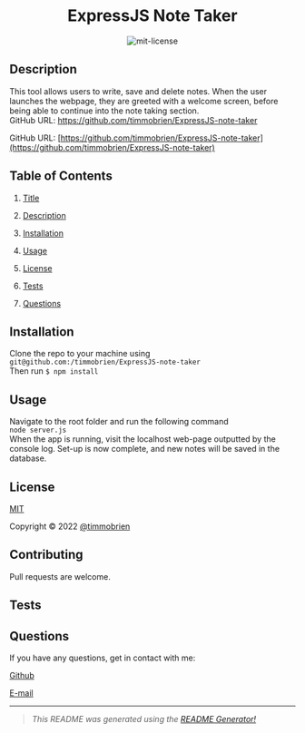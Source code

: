 

<center>

# ExpressJS Note Taker <a name="title"></a><br>

![mit-license](https://img.shields.io/badge/license-MIT-green)
</center>

## Description <a name="description"></a>

This tool allows users to write, save and delete notes. When the user launches the webpage, they are greeted with a welcome screen, before being able to continue into the note taking section. <br> GitHub URL: https://github.com/timmobrien/ExpressJS-note-taker

GitHub URL: [https://github.com/timmobrien/ExpressJS-note-taker](https://github.com/timmobrien/ExpressJS-note-taker)

## Table of Contents
1. [Title](#title)

2. [Description](#description)

3. [Installation](#installation)

4. [Usage](#usage)

5. [License](#license)

6. [Tests](#tests)

7. [Questions](#questions)

## Installation <a name="installation"></a>
Clone the repo to your machine using `git@github.com:/timmobrien/ExpressJS-note-taker` <br> Then run `$ npm install` 

## Usage <a name="usage"></a>
Navigate to the root folder and run the following command <br> `node server.js` <br> When the app is running, visit the localhost web-page outputted by the console log. Set-up is now complete, and new notes will be saved in the database.

## License <a name="license"></a>
[MIT](https://choosealicense.com/licenses/mit)

Copyright © 2022 [@timmobrien](https://github.com/timmobrien)

## Contributing <a name="contributing"></a>
Pull requests are welcome.

## Tests <a name="tests"></a>


## Questions <a name="questions"></a>

If you have any questions, get in contact with me:

[Github](https://github.com/timmobrien)

[E-mail](timmobrien@icloud.com) 

__________________________________________________

> *This README was generated using the [README Generator!](https://github.com/timmobrien/NodeJS-README-Generator)*